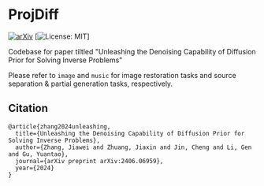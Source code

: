 # ProjDiff
[![arXiv](https://img.shields.io/badge/arXiv-2411.02465-b31b1b.svg)](https://arxiv.org/abs/2411.02465) 
[![License: MIT](https://img.shields.io/badge/License-MIT-yellow.svg)]

Codebase for paper tiltled "Unleashing the Denoising Capability of Diffusion Prior for Solving Inverse Problems"

Please refer to `image` and `music` for image restoration tasks and source separation & partial generation tasks, respectively.



## Citation

```
@article{zhang2024unleashing,
  title={Unleashing the Denoising Capability of Diffusion Prior for Solving Inverse Problems},
  author={Zhang, Jiawei and Zhuang, Jiaxin and Jin, Cheng and Li, Gen and Gu, Yuantao},
  journal={arXiv preprint arXiv:2406.06959},
  year={2024}
}
```

